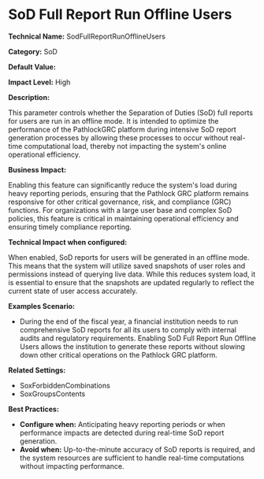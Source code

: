 # SoD Full Report Run Offline Users

**Technical Name:** SodFullReportRunOfflineUsers

**Category:** SoD

**Default Value:**

**Impact Level:** High

**Description:**

This parameter controls whether the Separation of Duties (SoD) full reports for users are run in an offline mode. It is intended to optimize the performance of the PathlockGRC platform during intensive SoD report generation processes by allowing these processes to occur without real-time computational load, thereby not impacting the system's online operational efficiency.

**Business Impact:**

Enabling this feature can significantly reduce the system's load during heavy reporting periods, ensuring that the Pathlock GRC platform remains responsive for other critical governance, risk, and compliance (GRC) functions. For organizations with a large user base and complex SoD policies, this feature is critical in maintaining operational efficiency and ensuring timely compliance reporting.

**Technical Impact when configured:**

When enabled, SoD reports for users will be generated in an offline mode. This means that the system will utilize saved snapshots of user roles and permissions instead of querying live data. While this reduces system load, it is essential to ensure that the snapshots are updated regularly to reflect the current state of user access accurately.

**Examples Scenario:**

- During the end of the fiscal year, a financial institution needs to run comprehensive SoD reports for all its users to comply with internal audits and regulatory requirements. Enabling SoD Full Report Run Offline Users allows the institution to generate these reports without slowing down other critical operations on the Pathlock GRC platform.

**Related Settings:**

- SoxForbiddenCombinations
- SoxGroupsContents

**Best Practices:** 

- **Configure when:** Anticipating heavy reporting periods or when performance impacts are detected during real-time SoD report generation.
- **Avoid when:** Up-to-the-minute accuracy of SoD reports is required, and the system resources are sufficient to handle real-time computations without impacting performance.